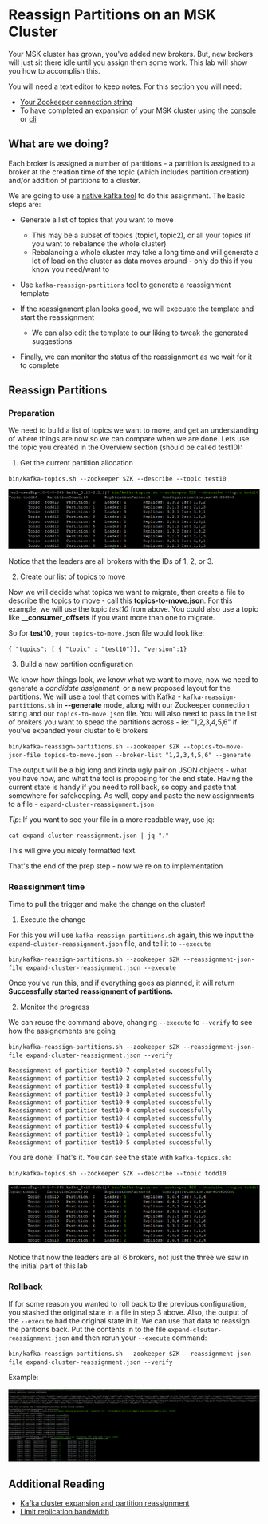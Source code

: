 # Reassign Partitions on an MSK Cluster

Your MSK cluster has grown, you've added new brokers.  But, new brokers will just sit there idle until you assign them some work.  This lab will show you how to accomplish this.  

You will need a text editor to keep notes.  For this section you will need:

* [Your Zookeeper connection string](/modules/commontasks/getzkinfo.md)
* To have completed an expansion of your MSK cluster using the [console](/modules/addingbrokers/console.md) or [cli](/modules/addingbrokers/cli.md)


## What are we doing?

Each broker is assigned a number of partitions - a partition is assigned to a broker at the creation time of the topic (which includes partition creation) and/or addition of partitions to a cluster.

We are going to use a [native kafka tool](https://cwiki.apache.org/confluence/display/KAFKA/Replication+tools#Replicationtools-4.ReassignPartitionsTool) to do this assignment.  The basic steps are:

* Generate a list of topics that you want to move 
  * This may be a subset of topics (topic1, topic2), or all your topics (if you want to rebalance the whole cluster)
  * Rebalancing a whole cluster may take a long time and will generate a lot of load on the cluster as data moves around - only do this if you know you need/want to

* Use `kafka-reassign-partitions` tool to generate a reassignment template

* If the reassignment plan looks good, we will execuate the template and start the reassignment
  * We can also edit the template to our liking to tweak the generated suggestions

* Finally, we can monitor the status of the reassignment as we wait for it to complete



## Reassign Partitions

### Preparation

We need to build a list of topics we want to move, and get an understanding of where things are now so we can compare when we are done.  Lets use the topic you created in the Overview section (should be called test10):

1. Get the current partition allocation

`bin/kafka-topics.sh --zookeeper $ZK --describe --topic test10`

![describe-test10](_media/modules/addingbrokers/mskdescribetest10.png)

Notice that the leaders are all brokers with the IDs of 1, 2, or 3.

2. Create our list of topics to move

Now we will decide what topics we want to migrate, then create a file to describe the topics to move - call this **topics-to-move.json**.  For this example, we will use the topic *test10* from above.  You could also use a topic like **__consumer_offsets** if you want more than one to migrate.

So for **test10**, your `topics-to-move.json` file would look like:

`{ "topics": [ { "topic" : "test10"}], "version":1}`

3. Build a new partition configuration

We know how things look, we know what we want to move, now we need to generate a *candidate assignment*, or a new proposed layout for the partitions.  We will use a tool that comes with Kafka - `kafka-reassign-partitions.sh` in **--generate** mode, along with our Zookeeper connection string and our `topics-to-move.json` file.  You will also need to pass in the list of brokers you want to spead the partitions across - ie: "1,2,3,4,5,6" if you've expanded your cluster to 6 brokers

`bin/kafka-reassign-partitions.sh --zookeeper $ZK --topics-to-move-json-file topics-to-move.json --broker-list "1,2,3,4,5,6" --generate`

The output will be a big long and kinda ugly pair on JSON objects - what you have now, and what the tool is proposing for the end state.  Having the current state is handy if you need to roll back, so copy and paste that somewhere for safekeeping.  As well, copy and paste the new assignments to a file - `expand-cluster-reassignment.json`

*Tip*: If you want to see your file in a more readable way, use jq:

`cat expand-cluster-reassignment.json | jq "."` 

This will give you nicely formatted text.

That's the end of the prep step - now we're on to implementation

### Reassignment time

Time to pull the trigger and make the change on the cluster!

1. Execute the change

For this you will use `kafka-reassign-partitions.sh` again, this we input the `expand-cluster-reassignment.json` file, and tell it to `--execute`

`bin/kafka-reassign-partitions.sh --zookeeper $ZK --reassignment-json-file expand-cluster-reassignment.json --execute`

Once you've run this, and if everything goes as planned, it will return **Successfully started reassignment of partitions.** 

2. Monitor the progress

We can reuse the command above, changing `--execute` to `--verify` to see how the assignements are going

`bin/kafka-reassign-partitions.sh --zookeeper $ZK --reassignment-json-file expand-cluster-reassignment.json --verify`

    Reassignment of partition test10-7 completed successfully
    Reassignment of partition test10-2 completed successfully
    Reassignment of partition test10-8 completed successfully
    Reassignment of partition test10-3 completed successfully
    Reassignment of partition test10-9 completed successfully
    Reassignment of partition test10-0 completed successfully
    Reassignment of partition test10-4 completed successfully
    Reassignment of partition test10-6 completed successfully
    Reassignment of partition test10-1 completed successfully
    Reassignment of partition test10-5 completed successfully


You are done!  That's it.  You can see the state with `kafka-topics.sh`:

`bin/kafka-topics.sh --zookeeper $ZK --describe --topic todd10`

![describe after](_media/modules/addingbrokers/mskdescribetest10after.png)

Notice that now the leaders are all 6 brokers, not just the three we saw in the initial part of this lab


### Rollback

If for some reason you wanted to roll back to the previous configuration, you stashed the original state in a file in step 3 above.  Also, the output of the `--execute` had the original state in it.  We can use that data to reassign the paritions back.  Put the contents in to the file `expand-clsuter-reassignment.json` and then rerun your `--execute` command:

`bin/kafka-reassign-partitions.sh --zookeeper $ZK --reassignment-json-file expand-cluster-reassignment.json --verify`

Example:

![reassignment rollback](_media/modules/addingbrokers/mskreassignmentrollback.png)





## Additional Reading

* [Kafka cluster expansion and partition reassignment](https://kafka.apache.org/documentation/#basic_ops_cluster_expansion)
* [Limit replication bandwidth](https://kafka.apache.org/documentation/#rep-throttle)
